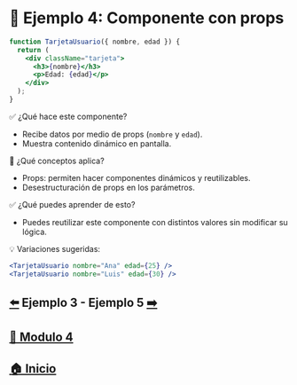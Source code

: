 # 🧪 Ejemplo 4: Componente con props

```jsx
function TarjetaUsuario({ nombre, edad }) {
  return (
    <div className="tarjeta">
      <h3>{nombre}</h3>
      <p>Edad: {edad}</p>
    </div>
  );
}
```

✅ ¿Qué hace este componente?

* Recibe datos por medio de props (`nombre` y `edad`).
* Muestra contenido dinámico en pantalla.

🧠 ¿Qué conceptos aplica?

* Props: permiten hacer componentes dinámicos y reutilizables.
* Desestructuración de props en los parámetros.

✅ ¿Qué puedes aprender de esto?

* Puedes reutilizar este componente con distintos valores sin modificar su lógica.

💡 Variaciones sugeridas:

```jsx
<TarjetaUsuario nombre="Ana" edad={25} />
<TarjetaUsuario nombre="Luis" edad={30} />
```

## [⬅️](../Ejemplos/Ejemplo_3.md) Ejemplo 3 - Ejemplo 5 [➡️](../Ejemplos/Ejemplo_5.md)

## [📄 Modulo 4](../Modulo_4.md) 

## [🏠 Inicio](../../README.md) 

